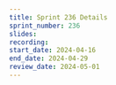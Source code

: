 ```yaml
---
title: Sprint 236 Details
sprint_number: 236
slides:
recording:
start_date: 2024-04-16
end_date: 2024-04-29
review_date: 2024-05-01
---
```

